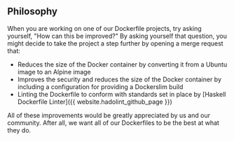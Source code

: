 ## Philosophy

When you are working on one of our Dockerfile projects, try asking yourself, "How can this be improved?" By asking yourself that question, you might decide to take the project a step further by opening a merge request that:

* Reduces the size of the Docker container by converting it from a Ubuntu image to an Alpine image
* Improves the security and reduces the size of the Docker container by including a configuration for providing a Dockerslim build
* Linting the Dockerfile to conform with standards set in place by [Haskell Dockerfile Linter]({{ website.hadolint_github_page }})

All of these improvements would be greatly appreciated by us and our community. After all, we want all of our Dockerfiles to be the best at what they do.
